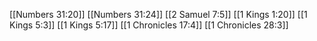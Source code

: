 [[Numbers 31:20]]
[[Numbers 31:24]]
[[2 Samuel 7:5]]
[[1 Kings 1:20]]
[[1 Kings 5:3]]
[[1 Kings 5:17]]
[[1 Chronicles 17:4]]
[[1 Chronicles 28:3]]
